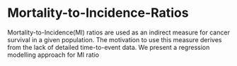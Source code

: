 # Mortality-to-Incidence-Ratios
Mortality-to-Incidence(MI) ratios are used as an indirect measure for cancer survival in a given population. The motivation to use this measure derives from the lack of detailed time-to-event data. We present a regression modelling approach for MI ratio
